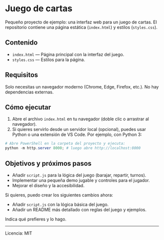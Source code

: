 # Juego de cartas

Pequeño proyecto de ejemplo: una interfaz web para un juego de cartas. El repositorio contiene una página estática (`index.html`) y estilos (`styles.css`).

## Contenido

- `index.html` — Página principal con la interfaz del juego.
- `styles.css` — Estilos para la página.

## Requisitos

Solo necesitas un navegador moderno (Chrome, Edge, Firefox, etc.). No hay dependencias externas.

## Cómo ejecutar

1. Abre el archivo `index.html` en tu navegador (doble clic o arrastrar al navegador).
2. Si quieres servirlo desde un servidor local (opcional), puedes usar Python o una extensión de VS Code. Por ejemplo, con Python 3:

```powershell
# Abre PowerShell en la carpeta del proyecto y ejecuta:
python -m http.server 8000; # luego abre http://localhost:8000
```

## Objetivos y próximos pasos

- Añadir `script.js` para la lógica del juego (barajar, repartir, turnos).
- Implementar una pequeña demo jugable y controles para el jugador.
- Mejorar el diseño y la accesibilidad.

Si quieres, puedo crear los siguientes cambios ahora:

- Añadir `script.js` con la lógica básica del juego.
- Añadir un README más detallado con reglas del juego y ejemplos.

Indica qué prefieres y lo hago.

---
Licencia: MIT
